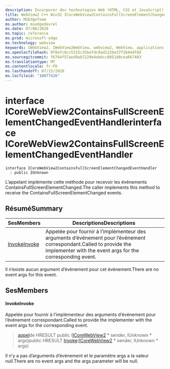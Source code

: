 ```yaml
---
description: Incorporer des technologies Web (HTML, CSS et JavaScript) dans vos applications natives avec le contrôle Microsoft Edge WebView2
title: WebView2 C++ Win32 ICoreWebView2ContainsFullScreenElementChangedEventHandler
author: MSEdgeTeam
ms.author: msedgedevrel
ms.date: 07/08/2020
ms.topic: reference
ms.prod: microsoft-edge
ms.technology: webview
keywords: IWebView2, IWebView2WebView, webview2, WebView, applications Win32, Win32, Edge, ICoreWebView2, ICoreWebView2Controller, contrôle de navigateur, html Edge, ICoreWebView2ContainsFullScreenElementChangedEventHandler
ms.openlocfilehash: 0f0efc8cc5315c35bef4c0ad122be37f26444f8d
ms.sourcegitcommit: f6764f57aed9ab7229e4eb6cc8851d0cea667403
ms.translationtype: MT
ms.contentlocale: fr-FR
ms.lasthandoff: 07/15/2020
ms.locfileid: "10877426"
---
```

# <span data-ttu-id="20d0a-104">interface ICoreWebView2ContainsFullScreenElementChangedEventHandler</span><span class="sxs-lookup"><span data-stu-id="20d0a-104">interface ICoreWebView2ContainsFullScreenElementChangedEventHandler</span></span> 

```
interface ICoreWebView2ContainsFullScreenElementChangedEventHandler
  : public IUnknown
```

<span data-ttu-id="20d0a-105">L’appelant implémente cette méthode pour recevoir les événements ContainsFullScreenElementChanged.</span><span class="sxs-lookup"><span data-stu-id="20d0a-105">The caller implements this method to receive the ContainsFullScreenElementChanged events.</span></span>

## <span data-ttu-id="20d0a-106">Résumé</span><span class="sxs-lookup"><span data-stu-id="20d0a-106">Summary</span></span>

 <span data-ttu-id="20d0a-107">Ses</span><span class="sxs-lookup"><span data-stu-id="20d0a-107">Members</span></span>                        | <span data-ttu-id="20d0a-108">Descriptions</span><span class="sxs-lookup"><span data-stu-id="20d0a-108">Descriptions</span></span>
--------------------------------|---------------------------------------------
[<span data-ttu-id="20d0a-109">Invoke</span><span class="sxs-lookup"><span data-stu-id="20d0a-109">Invoke</span></span>](#invoke) | <span data-ttu-id="20d0a-110">Appelée pour fournir à l’implémenteur des arguments d’événement pour l’événement correspondant.</span><span class="sxs-lookup"><span data-stu-id="20d0a-110">Called to provide the implementer with the event args for the corresponding event.</span></span>

<span data-ttu-id="20d0a-111">Il n’existe aucun argument d’événement pour cet événement.</span><span class="sxs-lookup"><span data-stu-id="20d0a-111">There are no event args for this event.</span></span>

## <span data-ttu-id="20d0a-112">Ses</span><span class="sxs-lookup"><span data-stu-id="20d0a-112">Members</span></span>

#### <span data-ttu-id="20d0a-113">Invoke</span><span class="sxs-lookup"><span data-stu-id="20d0a-113">Invoke</span></span> 

<span data-ttu-id="20d0a-114">Appelée pour fournir à l’implémenteur des arguments d’événement pour l’événement correspondant.</span><span class="sxs-lookup"><span data-stu-id="20d0a-114">Called to provide the implementer with the event args for the corresponding event.</span></span>

> <span data-ttu-id="20d0a-115">[appel](#invoke)de HRESULT public ([ICoreWebView2](icorewebview2.md) \* sender, IUnknown \* args)</span><span class="sxs-lookup"><span data-stu-id="20d0a-115">public HRESULT [Invoke](#invoke)([ICoreWebView2](icorewebview2.md) \* sender, IUnknown \* args)</span></span>

<span data-ttu-id="20d0a-116">Il n’y a pas d’arguments d’événement et le paramètre args a la valeur null.</span><span class="sxs-lookup"><span data-stu-id="20d0a-116">There are no event args and the args parameter will be null.</span></span>


